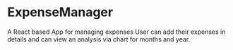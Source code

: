 # ExpenseManager
A React based App for managing expenses
User can add their expenses in details and can view an analysis via chart for months and year.
